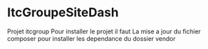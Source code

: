 # ItcGroupeSiteDash
Projet itcgroup
Pour installer le projet il faut La mise a jour du fichier composer pour installer les dependance du dossier vendor